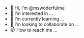 - 👋 Hi, I’m @mswoderfulme
- 👀 I’m interested in ...
- 🌱 I’m currently learning ...
- 💞️ I’m looking to collaborate on ...
- 📫 How to reach me ...

<!---
mswoderfulme/mswoderfulme is a ✨ special ✨ repository because its `README.md` (this file) appears on your GitHub profile.
You can click the Preview link to take a look at your changes.
--->
